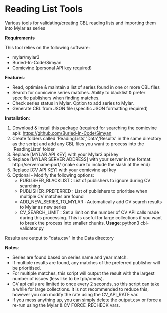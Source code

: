 # Reading List Tools
Various tools for validating/creating CBL reading lists and importing them into Mylar as series

**Requirements**

This tool relies on the following software:
- mylar/mylar3
- Buried-In-Code/Simyan 
- Comicvine (personal API key required)

**Features**:
- Read, optimise & maintain a list of series found in one or more CBL files
- Search for comicvine series matches. Ability to blacklist & prefer specific publishers when finding matches.
- Check series status in Mylar. Option to add series to Mylar.
- Generate CBL from JSON file (specific JSON formatting required)

**Installation**:
1) Download & install this package (required for searching the comicvine api):
   https://github.com/Buried-In-Code/Simyan
2) Create folders called 'ReadingLists','Data','Results' in the same directory as the script and add any CBL files you want to process into the 'ReadingLists' folder
3) Replace [MYLAR API KEY] with your Mylar3 api key
4) Replace [MYLAR SERVER ADDRESS] with your server in the format: http://servername:port/  (make sure to include the slash at the end)
5) Replace [CV API KEY] with your comicvine api key
6) Optional - Modify the following options:
    - PUBLISHER_BLACKLIST : List of publishers to ignore during CV searching
    - PUBLISHER_PREFERRED : List of publishers to prioritise when multiple CV matches are found
    - ADD_NEW_SERIES_TO_MYLAR : Automatically add CV search results to Mylar as new series
    - CV_SEARCH_LIMIT : Set a limit on the number of CV API calls made during this processing.
                        This is useful for large collections if you want to break the process into smaller chunks.
**Usage**:
    python3 cbl-validator.py
    
Results are output to "data.csv" in the Data directory

**Notes**:
- Series are found based on series name and year match.
- If multiple results are found, any matches of the preferred publisher will be prioritised.
- For multiple matches, this script will output the result with the largest number of issues (less like to be tpb/omnis).
- CV api calls are limited to once every 2 seconds, so this script can take a while for large collections.
   It is not recommended to reduce this, however you can modify the rate using the CV_API_RATE var.
- If you mess anything up, you can simply delete the output.csv or force a re-run using the Mylar & CV FORCE_RECHECK vars.
